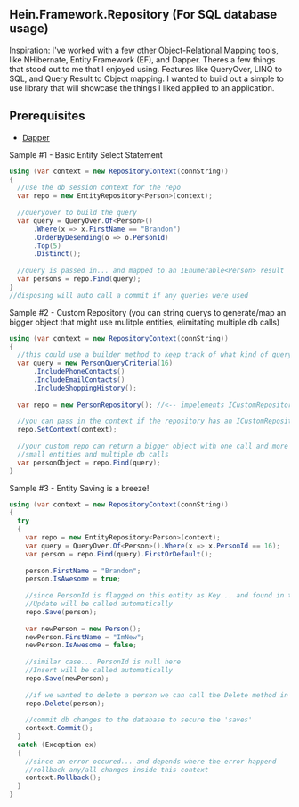 ## Hein.Framework.Repository (For SQL database usage)
Inspiration: I've worked with a few other Object-Relational Mapping tools, like NHibernate, Entity Framework (EF), and Dapper.  Theres a few things that stood out to me that I enjoyed using.  Features like QueryOver, LINQ to SQL, and Query Result to Object mapping.  I wanted to build out a simple to use library that will showcase the things I liked applied to an application.

## Prerequisites
* [Dapper](https://github.com/StackExchange/Dapper)

Sample #1 - Basic Entity Select Statement
```csharp
using (var context = new RepositoryContext(connString))
{
  //use the db session context for the repo
  var repo = new EntityRepository<Person>(context);
  
  //queryover to build the query
  var query = QueryOver.Of<Person>()
      .Where(x => x.FirstName == "Brandon")
      .OrderByDesending(o => o.PersonId)
      .Top(5)
      .Distinct();
      
  //query is passed in... and mapped to an IEnumerable<Person> result
  var persons = repo.Find(query);
}
//disposing will auto call a commit if any queries were used
```
Sample #2 - Custom Repository (you can string querys to generate/map an bigger object that might use mulitple entities, elimitating multiple db calls)
```csharp
using (var context = new RepositoryContext(connString))
{
  //this could use a builder method to keep track of what kind of query you want to include/build
  var query = new PersonQueryCriteria(16)
      .IncludePhoneContacts()
      .IncludeEmailContacts()
      .IncludeShoppingHistory();
      
  var repo = new PersonRepository(); //<-- impelements ICustomRepository
  
  //you can pass in the context if the repository has an ICustomRepository interface
  repo.SetContext(context);
  
  //your custom repo can return a bigger object with one call and more details rather than 
  //small entities and multiple db calls
  var personObject = repo.Find(query);
}
```
Sample #3 - Entity Saving is a breeze!
```csharp
using (var context = new RepositoryContext(connString))
{
  try
  {
    var repo = new EntityRepository<Person>(context);
    var query = QueryOver.Of<Person>().Where(x => x.PersonId == 16);
    var person = repo.Find(query).FirstOrDefault();
    
    person.FirstName = "Brandon";
    person.IsAwesome = true;
    
    //since PersonId is flagged on this entity as Key... and found in the db... 
    //Update will be called automatically
    repo.Save(person);
    
    var newPerson = new Person();
    newPerson.FirstName = "ImNew";
    newPerson.IsAwesome = false;
    
    //similar case... PersonId is null here
    //Insert will be called automatically
    repo.Save(newPerson);
    
    //if we wanted to delete a person we can call the Delete method in the repository
    repo.Delete(person);
    
    //commit db changes to the database to secure the 'saves'
    context.Commit();
  }
  catch (Exception ex)
  {
    //since an error occured... and depends where the error happend
    //rollback any/all changes inside this context
    context.Rollback();
  }
}
```